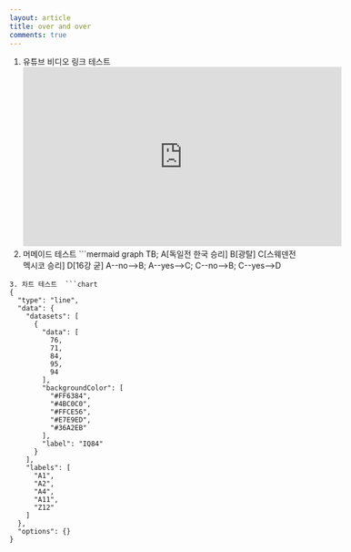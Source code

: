 ```yaml
---
layout: article
title: over and over
comments: true
---
```

1. 유튜브 비디오 링크 테스트 <iframe width="560" height="315" src="https://www.youtube.com/embed/nv0peny62q4" frameborder="0" allow="autoplay; encrypted-media" allowfullscreen></iframe>
2. 머메이드 테스트 ```mermaid
graph TB;
    A[독일전 한국 승리]
    B[광탈]
    C[스웨덴전 멕시코 승리]
    D[16강 굳]
    A--no-->B;
    A--yes-->C;
    C--no-->B;
    C--yes-->D
```
3. 차트 테스트  ```chart
{
  "type": "line",
  "data": {
    "datasets": [
      {
        "data": [
          76,
          71,
          84,
          95,
          94
        ],
        "backgroundColor": [
          "#FF6384",
          "#4BC0C0",
          "#FFCE56",
          "#E7E9ED",
          "#36A2EB"
        ],
        "label": "IQ84"
      }
    ],
    "labels": [
      "A1",
      "A2",
      "A4",
      "A11",
      "Z12"
    ]
  },
  "options": {}
}
```
